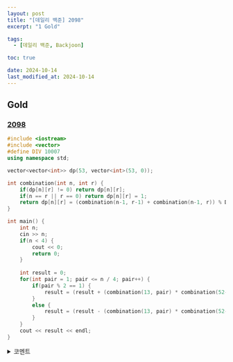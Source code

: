 ```yaml
---
layout: post
title: "[데일리 백준] 2098"
excerpt: "1 Gold"

tags:
  - [데일리 백준, Backjoon]

toc: true

date: 2024-10-14
last_modified_at: 2024-10-14
---
```

## Gold
### [2098][def]

```c++
#include <iostream>
#include <vector>
#define DIV 10007
using namespace std;

vector<vector<int>> dp(53, vector<int>(53, 0));

int combination(int n, int r) {
    if(dp[n][r] != 0) return dp[n][r];
    if(n == r || r == 0) return dp[n][r] = 1;
    return dp[n][r] = (combination(n-1, r-1) + combination(n-1, r)) % DIV;
}

int main() {
    int n;
    cin >> n;
    if(n < 4) {
        cout << 0;
        return 0;
    }
    
    int result = 0;
    for(int pair = 1; pair <= n / 4; pair++) {
        if(pair % 2 == 1) {
            result = (result + (combination(13, pair) * combination(52-pair*4, n-pair*4)) % DIV) % DIV;
        }
        else {
            result = (result - (combination(13, pair) * combination(52-pair*4, n-pair*4)) % DIV + DIV) % DIV;
        }
    }
    cout << result << endl;
}
```

<details>
<summary>코멘트</summary>
<div markdown="1">

- Traveling Salesperson Problem.

- DP 이론 수업에서 배운 수도 코드랑은 조금 다르게 코드를 작성했다.  
재귀 함수를 이용한 DFS와 유사한 방식이다.  
이 코드가 더 직관적이기도 하고,  
수도코드대로 작성하려면 조합을 구해야하는데 그건 좀 막막해서 이 방법을 선택했다.

</div>
</details>

[def]: https://www.acmicpc.net/problem/2098